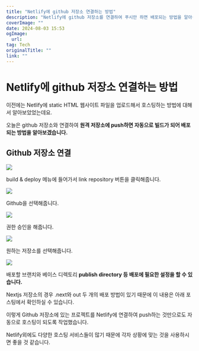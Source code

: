 ```yaml
---
title: "Netlify에 github 저장소 연결하는 방법"
description: "Netlify에 github 저장소를 연결하여 푸시만 하면 배포되는 방법을 알아봅니다"
coverImage: ""
date: 2024-08-03 15:53
ogImage: 
  url: 
tag: Tech
originalTitle: ""
link: ""
---
```




# Netlify에 github 저장소 연결하는 방법

이전에는 Netlify에 static HTML 웹사이트 파일을 업로드해서 호스팅하는 방법에 대해서 알아보았었는데요.

오늘은 github 저장소와 연결하여 **원격 저장소에 push하면 자동으로 빌드가 되어 배포되는 방법을 알아보겠습니다.**

## Github 저장소 연결



<div class="content-ad"></div>

![](/assets/img/2022-11-28-Netlify에-github-저장소-연결하는-방법1.png)

build & deploy 메뉴에 들어가서 link repository 버튼을 클릭해줍니다.

![](/assets/img/2022-11-28-Netlify에-github-저장소-연결하는-방법2.png)

Github을 선택해줍니다.

![](/assets/img/2022-11-28-Netlify에-github-저장소-연결하는-방법3.png)

권한 승인을 해줍니다.

![](/assets/img/2022-11-28-Netlify에-github-저장소-연결하는-방법4.png)

원하는 저장소를 선택해줍니다.

![](/assets/img/2022-11-28-Netlify에-github-저장소-연결하는-방법5.png)

배포할 브랜치와 베이스 디렉토리 **publish directory 등 배포에 필요한 설정을 할 수 있습니다.**

Nextjs 저장소의 경우 .next와 out 두 개의 배포 방법이 있기 때문에 이 내용은 아래 포스팅에서 확인하실 수 있습니다.

이렇게 Github 저장소에 있는 프로젝트를 Netlify에 연결하여 push하는 것만으로도 자동으로 호스팅이 되도록 작업했습니다.

Netlify외에도 다양한 호스팅 서비스들이 많기 때문에 각자 상황에 맞는 것을 사용하시면 좋을 것 같습니다.
